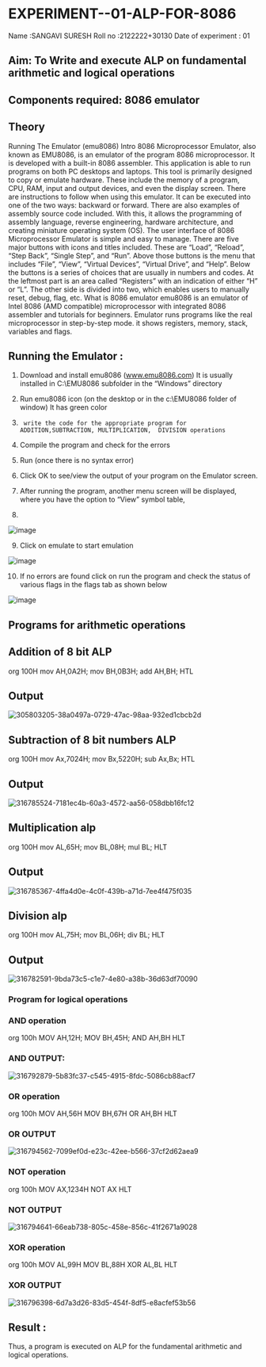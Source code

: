 # EXPERIMENT--01-ALP-FOR-8086
Name :SANGAVI SURESH
Roll no :2122222+30130
Date of experiment : 01





## Aim: To Write and execute ALP on fundamental arithmetic and logical operations
## Components required: 8086  emulator 
## Theory 
Running The Emulator (emu8086) Intro 8086 Microprocessor Emulator, also known as EMU8086, is an emulator of the program 8086 microprocessor. It is developed with a built-in 8086 assembler. This application is able to run programs on both PC desktops and laptops. This tool is primarily designed to copy or emulate hardware. These include the memory of a program, CPU, RAM, input and output devices, and even the display screen. There are instructions to follow when using this emulator. It can be executed into one of the two ways: backward or forward. There are also examples of assembly source code included. With this, it allows the programming of assembly language, reverse engineering, hardware architecture, and creating miniature operating system (OS). The user interface of 8086 Microprocessor Emulator is simple and easy to manage. There are five major buttons with icons and titles included. These are “Load”, “Reload”, “Step Back”, “Single Step”, and “Run”. Above those buttons is the menu that includes “File”, “View”, “Virtual Devices”, “Virtual Drive”, and “Help”. Below the buttons is a series of choices that are usually in numbers and codes. At the leftmost part is an area called “Registers” with an indication of either “H” or “L”. The other side is divided into two, which enables users to manually reset, debug, flag, etc. What is 8086 emulator emu8086 is an emulator of Intel 8086 (AMD compatible) microprocessor with integrated 8086 assembler and tutorials for beginners. Emulator runs programs like the real microprocessor in step-by-step mode. it shows registers, memory, stack, variables and flags.


 ## Running the Emulator :
1.	Download and install emu8086 (www.emu8086.com) It is usually installed in C:\EMU8086 subfolder in the “Windows” directory
2.	  Run  emu8086 icon (on the desktop or in the c:\EMU8086 folder of window) It has green color 
 
 
3.		write the code for the appropriate program for ADDITION,SUBTRACTION, MULTIPLICATION,  DIVISION operations 

4.	 Compile the program and check for the errors 
5.	Run (once there is no syntax error) 

6.	Click OK to see/view the output of your program on the Emulator screen. 


7.	After running the program, another menu screen will be displayed, where you have the option to “View” symbol table,
8.	 


![image](https://user-images.githubusercontent.com/36288975/189273263-d65baae9-4b8f-4723-afb3-c0ffa4052b04.png)











9.	Click on emulate to start emulation 








![image](https://user-images.githubusercontent.com/36288975/189273273-9bb36ec1-e2e8-4892-8d35-37707332bfdc.png)








10.	If no errors are found click on run the program and check the status of various flags in the flags tab as shown below 






![image](https://user-images.githubusercontent.com/36288975/189273277-113a2a33-4a40-4ff8-95a5-ecd3a1f504fe.png)







## Programs for arithmetic  operations

## Addition  of 8 bit ALP 

org 100H
mov AH,0A2H;
mov BH,0B3H;
add AH,BH;
HTL

## Output  
 ![305803205-38a0497a-0729-47ac-98aa-932ed1cbcb2d](https://github.com/Sangavi-suresh/EXPERIMENT--01-ALP-FOR-8086/assets/118541861/2ff34757-782f-4f3a-a209-4fa7284113d8)

## Subtraction   of 8 bit numbers  ALP 

 org 100H
mov Ax,7024H;
mov Bx,5220H;
sub Ax,Bx;
HTL

## Output  

![316785524-7181ec4b-60a3-4572-aa56-058dbb16fc12](https://github.com/Sangavi-suresh/EXPERIMENT--01-ALP-FOR-8086/assets/118541861/c0151e07-b00f-4efc-98bc-66f3ee9be1b4)

## Multiplication alp 

org 100H
mov AL,65H;
mov BL,08H;
mul BL;
HLT

 ## Output  

![316785367-4ffa4d0e-4c0f-439b-a71d-7ee4f475f035](https://github.com/Sangavi-suresh/EXPERIMENT--01-ALP-FOR-8086/assets/118541861/26af652f-fb1a-440e-8ac4-20607b2458b0)

## Division alp 

org 100H
mov AL,75H;
mov BL,06H;
div BL;
HLT

## Output  

![316782591-9bda73c5-c1e7-4e80-a38b-36d63df70090](https://github.com/Sangavi-suresh/EXPERIMENT--01-ALP-FOR-8086/assets/118541861/54922c83-623e-4619-a4e4-61776f6e4fa8)


### Program for logical operations

### AND operation

org 100h
MOV AH,12H;
MOV BH,45H;
AND AH,BH
HLT


### AND OUTPUT:

![316792879-5b83fc37-c545-4915-8fdc-5086cb88acf7](https://github.com/Sangavi-suresh/EXPERIMENT--01-ALP-FOR-8086/assets/118541861/09412a56-6bde-4e05-be14-095aa3a84d3a)

### OR operation

org 100h
MOV AH,56H
MOV BH,67H
OR AH,BH
HLT

### OR OUTPUT

![316794562-7099ef0d-e23c-42ee-b566-37cf2d62aea9](https://github.com/Sangavi-suresh/EXPERIMENT--01-ALP-FOR-8086/assets/118541861/50de1470-53ca-42b2-89a5-3d1bd4c3b6d6)

### NOT operation

org 100h
MOV AX,1234H
NOT AX
HLT

### NOT OUTPUT

![316794641-66eab738-805c-458e-856c-41f2671a9028](https://github.com/Sangavi-suresh/EXPERIMENT--01-ALP-FOR-8086/assets/118541861/c001e067-3175-4372-a4f6-de5dd2b239df)

### XOR operation

org 100h
MOV AL,99H
MOV BL,88H
XOR AL,BL
HLT

### XOR OUTPUT

![316796398-6d7a3d26-83d5-454f-8df5-e8acfef53b56](https://github.com/Sangavi-suresh/EXPERIMENT--01-ALP-FOR-8086/assets/118541861/162c7ee6-26a9-48b5-bd1d-1cc8ec2aab0e)

## Result :
 
Thus, a program is executed on ALP for the fundamental arithmetic and logical operations.








